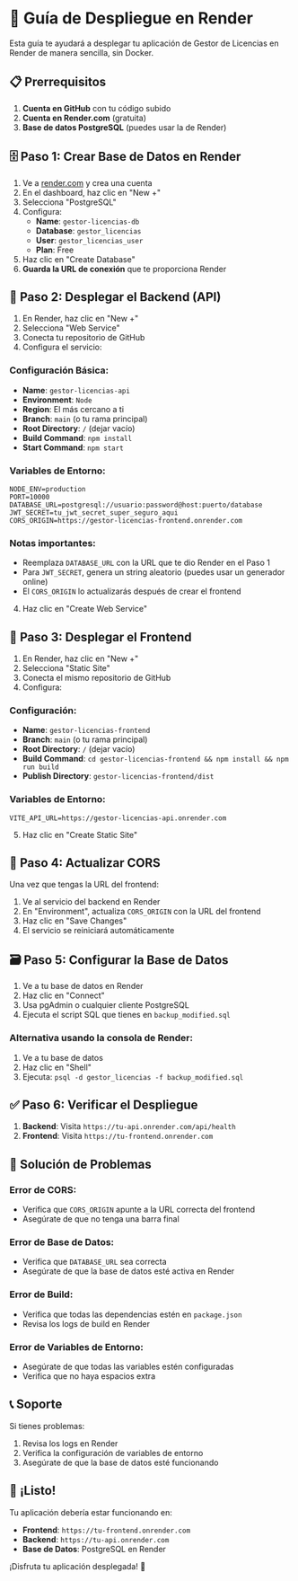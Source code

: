 # 🚀 Guía de Despliegue en Render

Esta guía te ayudará a desplegar tu aplicación de Gestor de Licencias en Render de manera sencilla, sin Docker.

## 📋 Prerrequisitos

1. **Cuenta en GitHub** con tu código subido
2. **Cuenta en Render.com** (gratuita)
3. **Base de datos PostgreSQL** (puedes usar la de Render)

## 🗄️ Paso 1: Crear Base de Datos en Render

1. Ve a [render.com](https://render.com) y crea una cuenta
2. En el dashboard, haz clic en "New +"
3. Selecciona "PostgreSQL"
4. Configura:
   - **Name**: `gestor-licencias-db`
   - **Database**: `gestor_licencias`
   - **User**: `gestor_licencias_user`
   - **Plan**: Free
5. Haz clic en "Create Database"
6. **Guarda la URL de conexión** que te proporciona Render

## 🔧 Paso 2: Desplegar el Backend (API)

1. En Render, haz clic en "New +"
2. Selecciona "Web Service"
3. Conecta tu repositorio de GitHub
4. Configura el servicio:

### Configuración Básica:
- **Name**: `gestor-licencias-api`
- **Environment**: `Node`
- **Region**: El más cercano a ti
- **Branch**: `main` (o tu rama principal)
- **Root Directory**: `/` (dejar vacío)
- **Build Command**: `npm install`
- **Start Command**: `npm start`

### Variables de Entorno:
```
NODE_ENV=production
PORT=10000
DATABASE_URL=postgresql://usuario:password@host:puerto/database
JWT_SECRET=tu_jwt_secret_super_seguro_aqui
CORS_ORIGIN=https://gestor-licencias-frontend.onrender.com
```

### Notas importantes:
- Reemplaza `DATABASE_URL` con la URL que te dio Render en el Paso 1
- Para `JWT_SECRET`, genera un string aleatorio (puedes usar un generador online)
- El `CORS_ORIGIN` lo actualizarás después de crear el frontend

4. Haz clic en "Create Web Service"

## 🎨 Paso 3: Desplegar el Frontend

1. En Render, haz clic en "New +"
2. Selecciona "Static Site"
3. Conecta el mismo repositorio de GitHub
4. Configura:

### Configuración:
- **Name**: `gestor-licencias-frontend`
- **Branch**: `main` (o tu rama principal)
- **Root Directory**: `/` (dejar vacío)
- **Build Command**: `cd gestor-licencias-frontend && npm install && npm run build`
- **Publish Directory**: `gestor-licencias-frontend/dist`

### Variables de Entorno:
```
VITE_API_URL=https://gestor-licencias-api.onrender.com
```

5. Haz clic en "Create Static Site"

## 🔄 Paso 4: Actualizar CORS

Una vez que tengas la URL del frontend:

1. Ve al servicio del backend en Render
2. En "Environment", actualiza `CORS_ORIGIN` con la URL del frontend
3. Haz clic en "Save Changes"
4. El servicio se reiniciará automáticamente

## 🗃️ Paso 5: Configurar la Base de Datos

1. Ve a tu base de datos en Render
2. Haz clic en "Connect"
3. Usa pgAdmin o cualquier cliente PostgreSQL
4. Ejecuta el script SQL que tienes en `backup_modified.sql`

### Alternativa usando la consola de Render:
1. Ve a tu base de datos
2. Haz clic en "Shell"
3. Ejecuta: `psql -d gestor_licencias -f backup_modified.sql`

## ✅ Paso 6: Verificar el Despliegue

1. **Backend**: Visita `https://tu-api.onrender.com/api/health`
2. **Frontend**: Visita `https://tu-frontend.onrender.com`

## 🔧 Solución de Problemas

### Error de CORS:
- Verifica que `CORS_ORIGIN` apunte a la URL correcta del frontend
- Asegúrate de que no tenga una barra final

### Error de Base de Datos:
- Verifica que `DATABASE_URL` sea correcta
- Asegúrate de que la base de datos esté activa en Render

### Error de Build:
- Verifica que todas las dependencias estén en `package.json`
- Revisa los logs de build en Render

### Error de Variables de Entorno:
- Asegúrate de que todas las variables estén configuradas
- Verifica que no haya espacios extra

## 📞 Soporte

Si tienes problemas:
1. Revisa los logs en Render
2. Verifica la configuración de variables de entorno
3. Asegúrate de que la base de datos esté funcionando

## 🎉 ¡Listo!

Tu aplicación debería estar funcionando en:
- **Frontend**: `https://tu-frontend.onrender.com`
- **Backend**: `https://tu-api.onrender.com`
- **Base de Datos**: PostgreSQL en Render

¡Disfruta tu aplicación desplegada! 🚀 